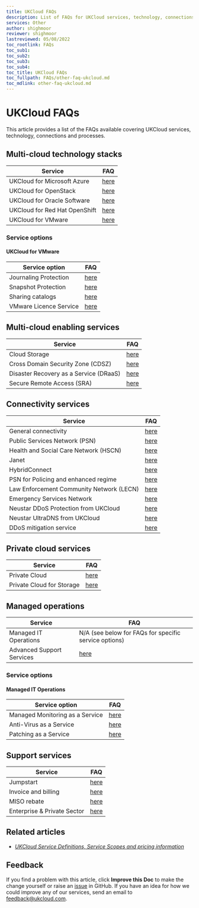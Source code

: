 ```yaml
---
title: UKCloud FAQs
description: List of FAQs for UKCloud services, technology, connections and processes
services: Other
author: shighmoor
reviewer: shighmoor
lastreviewed: 05/08/2022
toc_rootlink: FAQs
toc_sub1: 
toc_sub2:
toc_sub3:
toc_sub4:
toc_title: UKCloud FAQs
toc_fullpath: FAQs/other-faq-ukcloud.md
toc_mdlink: other-faq-ukcloud.md
---
```


# UKCloud FAQs

This article provides a list of the FAQs available covering UKCloud services, technology, connections and processes.

## Multi-cloud technology stacks

Service                       | FAQ
------------------------------|----
UKCloud for Microsoft Azure   | [here](../azure/azs-faq.md)
UKCloud for OpenStack         | [here](../openstack/ostack-faq.md)
UKCloud for Oracle Software   | [here](../oracle/orcl-faq.md)
UKCloud for Red Hat OpenShift | [here](../openshift/oshift-faq.md)
UKCloud for VMware            | [here](../vmware/vmw-faq.md)

### Service options

#### UKCloud for VMware

Service option           | FAQ
-------------------------|----
Journaling Protection    | [here](../vmware/vmw-faq-journaling-protection.md)
Snapshot Protection      | [here](../vmware/vmw-faq-snapshot-protection.md)
Sharing catalogs         | [here](../vmware/vmw-faq-sharing-catalogs.md)
VMware Licence Service   | [here](../vls/vls-faq.md)

## Multi-cloud enabling services

Service                                | FAQ
---------------------------------------|----
Cloud Storage                          | [here](../cloud-storage/cs-faq.md)
Cross Domain Security Zone (CDSZ)      | [here](../security/cdsz-faq.md)
Disaster Recovery as a Service (DRaaS) | [here](../security/draas-faq.md)
Secure Remote Access (SRA)             | [here](../security/sra-faq.md)

## Connectivity services

Service                                  | FAQ
-----------------------------------------|----
General connectivity                     | [here](../connectivity/conn-faq.md)
Public Services Network (PSN)            | [here](../connectivity/conn-faq-psn.md)
Health and Social Care Network (HSCN)    | [here](../connectivity/conn-faq-hscn.md)
Janet                                    | [here](../connectivity/conn-faq-janet.md)
HybridConnect                            | [here](../connectivity/conn-faq-hybridconnect.md)
PSN for Policing and enhanced regime     | [here](../connectivity/conn-faq-psn-police.md)
Law Enforcement Community Network (LECN) | [here](../connectivity/conn-faq-lecn.md)
Emergency Services Network               | [here](../connectivity/conn-faq-esn.md)
Neustar DDoS Protection from UKCloud     | [here](../connectivity/conn-faq-app-ddos.md)
Neustar UltraDNS from UKCloud            | [here](../connectivity/conn-faq-glb.md)
DDoS mitigation service                  | [here](../connectivity/conn-faq-ddos.md)

## Private cloud services

Service                   | FAQ
--------------------------|----
Private Cloud             | [here](../private-cloud/prc-faq.md)
Private Cloud for Storage | [here](../private-cloud/prc-faq-storage.md)

## Managed operations

Service                   | FAQ
--------------------------|----
Managed IT Operations     | N/A (see below for FAQs for specific service options)
Advanced Support Services | [here](../managed-operations/man-faq-adv-support-svcs.md)

### Service options

#### Managed IT Operations

Service option                  | FAQ
--------------------------------|----
Managed Monitoring as a Service | [here](../managed-operations/man-faq-monitoring.md)
Anti-Virus as a Service         | [here](../managed-operations/man-faq-antivirus.md)
Patching as a Service           | [here](../managed-operations/man-faq-patching.md)

## Support services

Service                               | FAQ
--------------------------------------|----
Jumpstart                             | [here](../pro-services/ps-faq-jumpstart.md)
Invoice and billing                   | [here](other-faq-billing.md)
MISO rebate                           | [here](other-faq-miso-rebate.md)
Enterprise & Private Sector           | [here](other-faq-eps.md)

## Related articles

- [*UKCloud Service Definitions, Service Scopes and pricing information*](other-ref-service-definitions.md)

## Feedback

If you find a problem with this article, click **Improve this Doc** to make the change yourself or raise an [issue](https://github.com/UKCloud/documentation/issues) in GitHub. If you have an idea for how we could improve any of our services, send an email to <feedback@ukcloud.com>.
